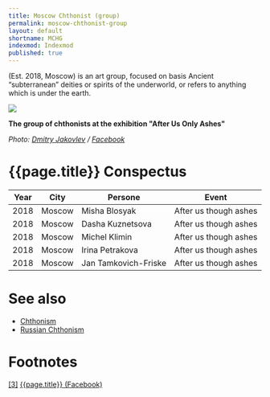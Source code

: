 ```yaml
---
title: Moscow Chthonist (group)
permalink: moscow-chthonist-group
layout: default
shortname: MCHG
indexmod: Indexmod
published: true
---
```

(Est. 2018, Moscow) is an art group, focused on basis Ancient “subterranean” deities or spirits of the underworld, or refers to anything which is under the earth.

![](/encyclopedia/images/moscow-chthonists-1.jpg)

**The group of chthonists at the exhibition "After Us Only Ashes"**

*Photo: [Dmitry Jakovlev](jakovlev-dmitry-visual-artist) / [Facebook](https://www.facebook.com/dmitry.yakovlev/about?lst=100008481991414%3A714859555%3A1525429921)*

# {{page.title}} Conspectus

|Year|City|Persone|Event|
|-|-|-|-|
|2018|Moscow|Misha Blosyak|After us though ashes|
|2018|Moscow|Dasha Kuznetsova|After us though ashes|
|2018|Moscow|Michel Klimin|After us though ashes|
|2018|Moscow|Irina Petrakova|After us though ashes|
|2018|Moscow|Jan Tamkovich-Friske|After us though ashes|



# See also

+ [Chthonism](chthonism)
+ [Russian Chthonism](russian-chthonism)

# Footnotes

[[3]](#a3) <span id="f3"></span> [{{page.title}} (Facebook)](index)
